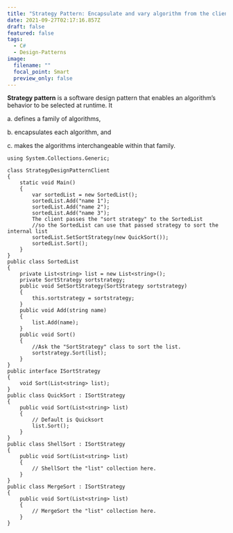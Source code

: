 ```yaml
---
title: "Strategy Pattern: Encapsulate and vary algorithm from the client that uses it"
date: 2021-09-27T02:17:16.857Z
draft: false
featured: false
tags:
  - C#
  - Design-Patterns
image:
  filename: ""
  focal_point: Smart
  preview_only: false
---
```

**Strategy pattern** is a software design pattern that enables an algorithm’s behavior to be selected at runtime. It 

a. defines a family of algorithms, 

b. encapsulates each algorithm, and 

c. makes the algorithms interchangeable within that family.

```
using System.Collections.Generic;

class StrategyDesignPatternClient
{
    static void Main()
    {
        var sortedList = new SortedList();
        sortedList.Add("name 1");
        sortedList.Add("name 2");
        sortedList.Add("name 3");
        The client passes the "sort strategy" to the SortedList 
        //so the SortedList can use that passed strategy to sort the internal list
        sortedList.SetSortStrategy(new QuickSort());
        sortedList.Sort();
    }
}
public class SortedList
{
    private List<string> list = new List<string>();
    private SortStrategy sortstrategy;
    public void SetSortStrategy(SortStrategy sortstrategy)
    {
        this.sortstrategy = sortstrategy;
    }
    public void Add(string name)
    {
        list.Add(name);
    }
    public void Sort()
    {
        //Ask the "SortStrategy" class to sort the list. 
        sortstrategy.Sort(list);
    }
}
public interface ISortStrategy
{
    void Sort(List<string> list);
}
public class QuickSort : ISortStrategy
{
    public void Sort(List<string> list)
    {
        // Default is Quicksort
        list.Sort(); 
    }
}
public class ShellSort : ISortStrategy
{
    public void Sort(List<string> list)
    {
        // ShellSort the "list" collection here. 
    }
}
public class MergeSort : ISortStrategy
{
    public void Sort(List<string> list)
    {
        // MergeSort the "list" collection here. 
    }
}
```